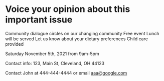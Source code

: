 
# Voice your opinion about this important issue

Community dialogue circles on our changing community
Free event
Lunch will be served
Let us know about your dietary preferences 
Child care provided

Saturday November 5th, 2021
from 9am-5pm

Contact info:
123, Main St,
Cleveland, OH 44123

Contact John at 444-444-4444 or email aaa@google.com



